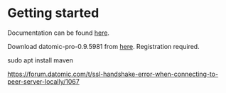 # Getting started

Documentation can be found [here](https://docs.datomic.com/on-prem/index.html).

Download  datomic-pro-0.9.5981 from [here](https://my.datomic.com/downloads/pro). Registration required.

sudo apt install maven

https://forum.datomic.com/t/ssl-handshake-error-when-connecting-to-peer-server-locally/1067

